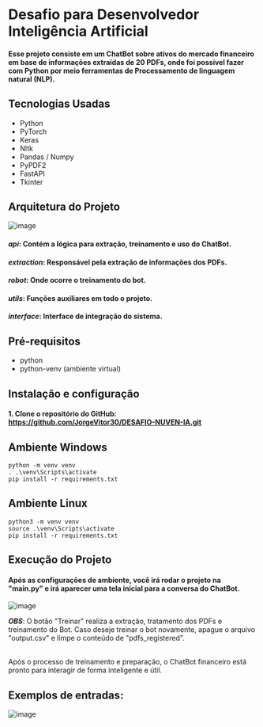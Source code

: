 # Desafio para Desenvolvedor Inteligência Artificial

#### Esse projeto consiste em um ChatBot sobre ativos do mercado financeiro em base de informações extraídas de 20 PDFs, onde foi possível fazer com Python por meio ferramentas de Processamento de linguagem natural (NLP).

## Tecnologias Usadas
- Python
- PyTorch
- Keras
- Nltk
- Pandas / Numpy
- PyPDF2
- FastAPI
- Tkinter

## Arquitetura do Projeto
![image](https://github.com/JorgeVitor30/DESAFIO-NUVEN-IA/assets/103287884/a47ef6ac-41e9-4587-810d-134b251755bc)


#### **_api_**: Contém a lógica para extração, treinamento e uso do ChatBot.
#### **_extraction_**: Responsável pela extração de informações dos PDFs.
#### **_robot_**: Onde ocorre o treinamento do bot.
#### **_utils_**: Funções auxiliares em todo o projeto.
#### **_interface_**: Interface de integração do sistema.

## Pré-requisitos
- python 
- python-venv (ambiente virtual)
  
## Instalação e configuração
#### 1. Clone o repositório do GitHub: https://github.com/JorgeVitor30/DESAFIO-NUVEN-IA.git

## Ambiente Windows
```
python -m venv venv
. .\venv\Scripts\activate
pip install -r requirements.txt
```

## Ambiente Linux
```
python3 -m venv venv
source .\venv\Scripts\activate
pip install -r requirements.txt
```


## Execução do Projeto

#### Após as configurações de ambiente, você irá rodar o projeto na "main.py" e irá aparecer uma tela inicial para a conversa do ChatBot.
![image](https://github.com/JorgeVitor30/DESAFIO-NUVEN-IA/assets/103287884/44b4f237-b32d-48b6-9266-bfcccb5197f5)

**_OBS_**: O botão "Treinar" realiza a extração, tratamento dos PDFs e treinamento do Bot. Caso deseje treinar o bot novamente, apague o arquivo "output.csv" e limpe o conteúdo de "pdfs_registered". <br> <br>

Após o processo de treinamento e preparação, o ChatBot financeiro está pronto para interagir de forma inteligente e útil. <br>

## Exemplos de entradas:

![image](https://github.com/JorgeVitor30/DESAFIO-NUVEN-IA/assets/103287884/17122dbd-6e38-412f-afb8-188dbe0526bf)





